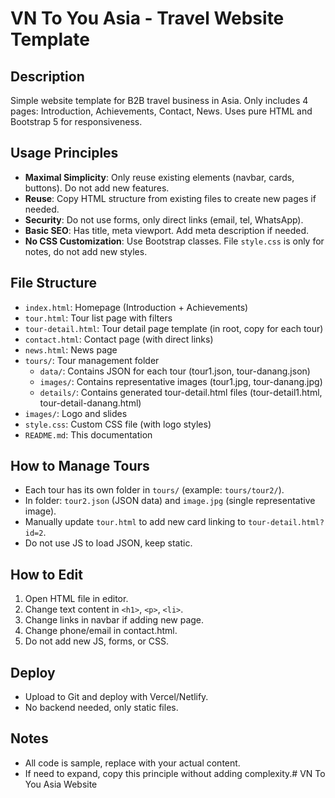 # VN To You Asia - Travel Website Template

## Description
Simple website template for B2B travel business in Asia. Only includes 4 pages: Introduction, Achievements, Contact, News. Uses pure HTML and Bootstrap 5 for responsiveness.

## Usage Principles
- **Maximal Simplicity**: Only reuse existing elements (navbar, cards, buttons). Do not add new features.
- **Reuse**: Copy HTML structure from existing files to create new pages if needed.
- **Security**: Do not use forms, only direct links (email, tel, WhatsApp).
- **Basic SEO**: Has title, meta viewport. Add meta description if needed.
- **No CSS Customization**: Use Bootstrap classes. File `style.css` is only for notes, do not add new styles.

## File Structure
- `index.html`: Homepage (Introduction + Achievements)
- `tour.html`: Tour list page with filters
- `tour-detail.html`: Tour detail page template (in root, copy for each tour)
- `contact.html`: Contact page (with direct links)
- `news.html`: News page
- `tours/`: Tour management folder
  - `data/`: Contains JSON for each tour (tour1.json, tour-danang.json)
  - `images/`: Contains representative images (tour1.jpg, tour-danang.jpg)
  - `details/`: Contains generated tour-detail.html files (tour-detail1.html, tour-detail-danang.html)
- `images/`: Logo and slides
- `style.css`: Custom CSS file (with logo styles)
- `README.md`: This documentation

## How to Manage Tours
- Each tour has its own folder in `tours/` (example: `tours/tour2/`).
- In folder: `tour2.json` (JSON data) and `image.jpg` (single representative image).
- Manually update `tour.html` to add new card linking to `tour-detail.html?id=2`.
- Do not use JS to load JSON, keep static.

## How to Edit
1. Open HTML file in editor.
2. Change text content in `<h1>`, `<p>`, `<li>`.
3. Change links in navbar if adding new page.
4. Change phone/email in contact.html.
5. Do not add new JS, forms, or CSS.

## Deploy
- Upload to Git and deploy with Vercel/Netlify.
- No backend needed, only static files.

## Notes
- All code is sample, replace with your actual content.
- If need to expand, copy this principle without adding complexity.#   V N   T o   Y o u   A s i a   W e b s i t e 
 
 